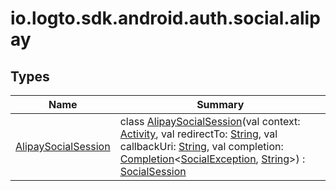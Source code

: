 # io.logto.sdk.android.auth.social.alipay


## Types

| Name | Summary |
|---|---|
| [AlipaySocialSession](-alipay-social-session/index.md) | class [AlipaySocialSession](-alipay-social-session/index.md)(val context: [Activity](https://developer.android.com/reference/kotlin/android/app/Activity.html), val redirectTo: [String](https://kotlinlang.org/api/latest/jvm/stdlib/kotlin/-string/index.html), val callbackUri: [String](https://kotlinlang.org/api/latest/jvm/stdlib/kotlin/-string/index.html), val completion: [Completion](../io.logto.sdk.android.completion/-completion/index.md)&lt;[SocialException](../io.logto.sdk.android.auth.social/-social-exception/index.md), [String](https://kotlinlang.org/api/latest/jvm/stdlib/kotlin/-string/index.html)&gt;) : [SocialSession](../io.logto.sdk.android.auth.social/-social-session/index.md) |